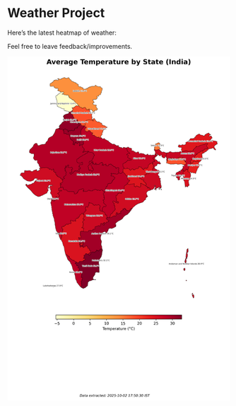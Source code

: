 # Weather Project

Here’s the latest heatmap of weather:

Feel free to leave feedback/improvements.

![India Heatmap](docs/assets/india_heatmap.png?v=DE6E10)
